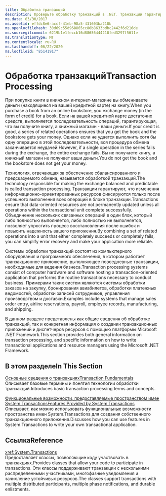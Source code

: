 ```yaml
---
title: Обработка транзакций
description: Проверьте обработку транзакций в .NET. Транзакции гарантируют, что ресурсы, ориентированные на данные, не обновляются, пока все операции не будут выполнены успешно.
ms.date: 03/30/2017
ms.assetid: effdc8e6-accf-41eb-98a5-431603ba218b
ms.openlocfilehash: 30d69c55d968865cc80b8633bdbc2442f6d216de
ms.sourcegitcommit: 6219b1e1feccb16d88656444210fed3297f5611e
ms.translationtype: MT
ms.contentlocale: ru-RU
ms.lasthandoff: 06/22/2020
ms.locfileid: "85141917"
---
```

# <a name="transaction-processing"></a><span data-ttu-id="16901-104">Обработка транзакций</span><span class="sxs-lookup"><span data-stu-id="16901-104">Transaction Processing</span></span>
<span data-ttu-id="16901-105">При покупке книги в книжном интернет-магазине вы обмениваете деньги (находящиеся на вашей кредитной карте) на книгу.</span><span class="sxs-lookup"><span data-stu-id="16901-105">When you purchase a book from an online bookstore, you exchange money (in the form of credit) for a book.</span></span> <span data-ttu-id="16901-106">Если на вашей кредитной карте достаточно средств, выполняется последовательность операций, гарантирующая, что вы получите книгу, а книжный магазин - ваши деньги.</span><span class="sxs-lookup"><span data-stu-id="16901-106">If your credit is good, a series of related operations ensures that you get the book and the bookstore gets your money.</span></span> <span data-ttu-id="16901-107">Однако если не удается выполнить хотя бы одну операцию в этой последовательности, вся процедура обмена заканчивается неудачей.</span><span class="sxs-lookup"><span data-stu-id="16901-107">However, if a single operation in the series fails during the exchange, the entire exchange fails.</span></span> <span data-ttu-id="16901-108">Вы не получаете книгу, а книжный магазин не получает ваши деньги.</span><span class="sxs-lookup"><span data-stu-id="16901-108">You do not get the book and the bookstore does not get your money.</span></span>  
  
 <span data-ttu-id="16901-109">Технология, отвечающая за обеспечение сбалансированного и предсказуемого обмена, называется обработкой транзакций.</span><span class="sxs-lookup"><span data-stu-id="16901-109">The technology responsible for making the exchange balanced and predictable is called transaction processing.</span></span> <span data-ttu-id="16901-110">Транзакции гарантируют, что изменения информационно-ориентированных ресурсов фиксируются только после успешного выполнения всех операций в блоке транзакции.</span><span class="sxs-lookup"><span data-stu-id="16901-110">Transactions ensure that data-oriented resources are not permanently updated unless all operations within the transactional unit complete successfully.</span></span> <span data-ttu-id="16901-111">Объединение нескольких связанных операций в один блок, который либо полностью выполняется, либо полностью не выполняется, позволяет упростить процесс восстановления после ошибок и повысить надежность вашего приложения.</span><span class="sxs-lookup"><span data-stu-id="16901-111">By combining a set of related operations into a unit that either completely succeeds or completely fails, you can simplify error recovery and make your application more reliable.</span></span>  
  
 <span data-ttu-id="16901-112">Системы обработки транзакций состоят из компьютерного оборудования и программного обеспечения, в котором работает транзакционное приложение, выполняющее повседневные транзакции, необходимые для ведения бизнеса.</span><span class="sxs-lookup"><span data-stu-id="16901-112">Transaction processing systems consist of computer hardware and software hosting a transaction-oriented application that performs the routine transactions necessary to conduct business.</span></span> <span data-ttu-id="16901-113">Примерами таких систем являются системы обработки заказов на закупку, бронирования авиабилетов, обработки платежных ведомостей, обработки записей сотрудников, управления производством и доставки.</span><span class="sxs-lookup"><span data-stu-id="16901-113">Examples include systems that manage sales order entry, airline reservations, payroll, employee records, manufacturing, and shipping.</span></span>  
  
 <span data-ttu-id="16901-114">В данном разделе представлены как общие сведения об обработке транзакций, так и конкретная информация о создании транзакционных приложений и диспетчеров ресурсов с помощью платформы Microsoft .NET Framework.</span><span class="sxs-lookup"><span data-stu-id="16901-114">This section provides both general information on transaction processing, and specific information on how to write transactional applications and resource managers using the Microsoft .NET Framework.</span></span>  
  
## <a name="in-this-section"></a><span data-ttu-id="16901-115">В этом разделе</span><span class="sxs-lookup"><span data-stu-id="16901-115">In This Section</span></span>  
 [<span data-ttu-id="16901-116">Основные сведения о транзакциях</span><span class="sxs-lookup"><span data-stu-id="16901-116">Transaction Fundamentals</span></span>](transaction-fundamentals.md)  
 <span data-ttu-id="16901-117">Описывает базовые термины и понятия технологии обработки транзакций.</span><span class="sxs-lookup"><span data-stu-id="16901-117">Introduces basic transaction processing terms and concepts.</span></span>  
  
 [<span data-ttu-id="16901-118">Функциональные возможности, предоставляемые пространством имен System.Transactions</span><span class="sxs-lookup"><span data-stu-id="16901-118">Features Provided by System.Transactions</span></span>](features-provided-by-system-transactions.md)  
 <span data-ttu-id="16901-119">Описывает, как можно использовать функциональные возможности пространства имен System.Transactions для создания собственного транзакционного приложения.</span><span class="sxs-lookup"><span data-stu-id="16901-119">Discusses how you can use features in System.Transactions to write your own transactional application.</span></span>  
  
## <a name="reference"></a><span data-ttu-id="16901-120">Ссылка</span><span class="sxs-lookup"><span data-stu-id="16901-120">Reference</span></span>  
 <xref:System.Transactions>  
 <span data-ttu-id="16901-121">Предоставляет классы, позволяющие коду участвовать в транзакциях.</span><span class="sxs-lookup"><span data-stu-id="16901-121">Provides classes that allow your code to participate in transactions.</span></span> <span data-ttu-id="16901-122">Эти классы поддерживают транзакции с несколькими распределенными участниками, многофазные уведомления и зачисление устойчивых ресурсов.</span><span class="sxs-lookup"><span data-stu-id="16901-122">The classes support transactions with multiple distributed participants, multiple phase notifications, and durable enlistments.</span></span>
